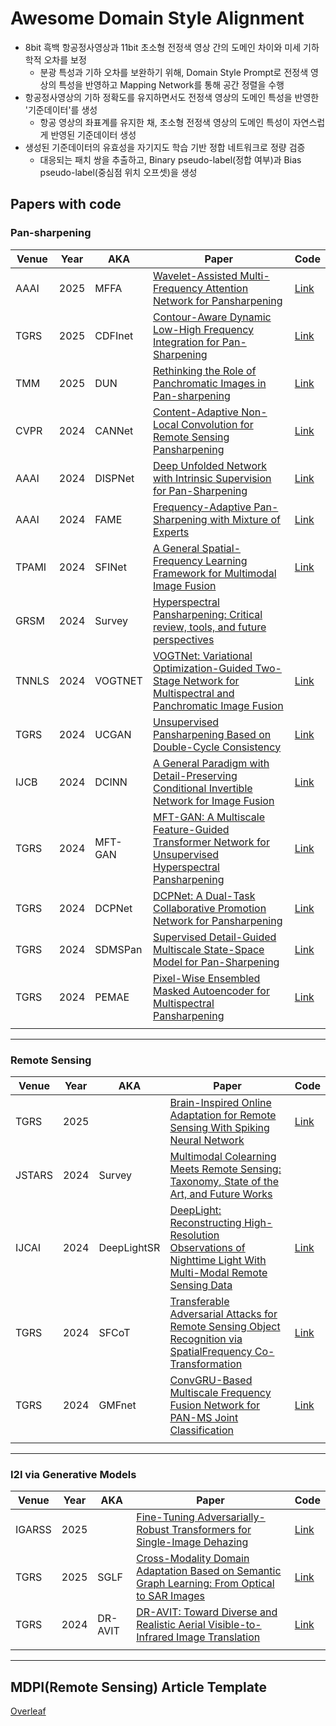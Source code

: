 # Awesome Domain Style Alignment

* 8bit 흑백 항공정사영상과 11bit 초소형 전정색 영상 간의 도메인 차이와 미세 기하학적 오차를 보정
    * 분광 특성과 기하 오차를 보완하기 위해, Domain Style Prompt로 전정색 영상의 특성을 반영하고 Mapping Network를 통해 공간 정렬을 수행
* 항공정사영상의 기하 정확도를 유지하면서도 전정색 영상의 도메인 특성을 반영한 '기준데이터'를 생성
    * 항공 영상의 좌표계를 유지한 채, 초소형 전정색 영상의 도메인 특성이 자연스럽게 반영된 기준데이터 생성
* 생성된 기준데이터의 유효성을 자기지도 학습 기반 정합 네트워크로 정량 검증
    * 대응되는 패치 쌍을 추출하고, Binary pseudo-label(정합 여부)과 Bias pseudo-label(중심점 위치 오프셋)을 생성

## Papers with code
<!-- 줄 바꿈은 문장 끝 스페이스바 두번 -->

### Pan-sharpening
| Venue | Year | AKA | Paper | Code |
|-------|------|-----|--------|--------|
| AAAI | 2025 | MFFA | [Wavelet-Assisted Multi-Frequency Attention Network for Pansharpening](https://ojs.aaai.org/index.php/AAAI/article/view/32381) | [Link](https://github.com/Jie-1203/WFANet) |
| TGRS | 2025 | CDFInet | [Contour-Aware Dynamic Low-High Frequency Integration for Pan-Sharpening](https://ieeexplore.ieee.org/abstract/document/10909324) | [Link](https://github.com/Xidian-AIGroup190726/CDFInet) |
| TMM | 2025 | DUN | [Rethinking the Role of Panchromatic Images in Pan-sharpening](https://ieeexplore.ieee.org/abstract/document/10878451) | [Link](https://github.com/jiaming-wang/Project) |
| CVPR | 2024 | CANNet | [Content-Adaptive Non-Local Convolution for Remote Sensing Pansharpening](https://arxiv.org/abs/2404.07543) | [Link](https://github.com/duanyll/CANConv) |
| AAAI | 2024 | DISPNet | [Deep Unfolded Network with Intrinsic Supervision for Pan-Sharpening](https://ojs.aaai.org/index.php/AAAI/article/view/28350) | [Link](https://github.com/Baixuzx7/DISPNet) |
| AAAI | 2024 | FAME | [Frequency-Adaptive Pan-Sharpening with Mixture of Experts](https://ojs.aaai.org/index.php/AAAI/article/view/27984) | [Link](https://github.com/alexhe101/FAME-Net) |
| TPAMI | 2024 | SFINet | [A General Spatial-Frequency Learning Framework for Multimodal Image Fusion](https://ieeexplore.ieee.org/abstract/document/10443302) | [Link](https://github.com/manman1995/Awaresome-pansharpening) |
| GRSM | 2024 | Survey | [Hyperspectral Pansharpening: Critical review, tools, and future perspectives](https://ieeexplore.ieee.org/abstract/document/10804644) |  |
| TNNLS | 2024 | VOGTNET | [VOGTNet: Variational Optimization-Guided Two-Stage Network for Multispectral and Panchromatic Image Fusion](https://ieeexplore.ieee.org/document/10558848) | [Link](https://github.com/HZC-1998/VOGTNet) |
| TGRS | 2024 | UCGAN | [Unsupervised Pansharpening Based on Double-Cycle Consistency](https://ieeexplore.ieee.org/abstract/document/10457556) | [Link](https://github.com/zhysora/UCGAN) |
| IJCB | 2024 | DCINN | [A General Paradigm with Detail-Preserving Conditional Invertible Network for Image Fusion](https://link.springer.com/article/10.1007/s11263-023-01924-5) | [Link](https://github.com/wwhappylife/DCINN) |
| TGRS | 2024 | MFT-GAN | [MFT-GAN: A Multiscale Feature-Guided Transformer Network for Unsupervised Hyperspectral Pansharpening](https://ieeexplore.ieee.org/abstract/document/10531789) | [Link](https://github.com/liuofficial/MFT-GAN) |
| TGRS | 2024 | DCPNet | [DCPNet: A Dual-Task Collaborative Promotion Network for Pansharpening](https://ieeexplore.ieee.org/abstract/document/10473165) | [Link](https://github.com/lhf12278/DCPNet) |
| TGRS | 2024 | SDMSPan | [Supervised Detail-Guided Multiscale State-Space Model for Pan-Sharpening](https://ieeexplore.ieee.org/abstract/document/10812822) | [Link](https://github.com/zhaomengjiao123/SDMSPan) |
| TGRS | 2024 | PEMAE | [Pixel-Wise Ensembled Masked Autoencoder for Multispectral Pansharpening](https://ieeexplore.ieee.org/document/10649657) | [Link](https://github.com/yc-cui/PEMAE) |
|  |  |  |  |  |

<hr> <!-- 구분선 -->

### Remote Sensing
| Venue | Year | AKA | Paper | Code |
|-------|------|-----|--------|--------|
| TGRS | 2025 |  | [Brain-Inspired Online Adaptation for Remote Sensing With Spiking Neural Network](https://ieeexplore.ieee.org/abstract/document/10833809) | [Link](https://github.com/ThunderDavid/OASNN) |
| JSTARS | 2024 | Survey | [Multimodal Colearning Meets Remote Sensing: Taxonomy, State of the Art, and Future Works](https://ieeexplore.ieee.org/abstract/document/10474099) |  |
| IJCAI  | 2024 | DeepLightSR | [DeepLight: Reconstructing High-Resolution Observations of Nighttime Light With Multi-Modal Remote Sensing Data](https://arxiv.org/abs/2402.15659) | [Link](https://github.com/xian1234/DeepLight) |
| TGRS | 2024 | SFCoT | [Transferable Adversarial Attacks for Remote Sensing Object Recognition via SpatialFrequency Co-Transformation](https://ieeexplore.ieee.org/document/10636327) | [Link](https://github.com/fuyimin96/SFCoT) |
| TGRS | 2024 | GMFnet | [ConvGRU-Based Multiscale Frequency Fusion Network for PAN-MS Joint Classification](https://ieeexplore.ieee.org/abstract/document/10570233) | [Link](https://github.com/Xidian-AIGroup190726/GMFnet) |
|  |  |  |  |  |

<hr>

### I2I via Generative Models
| Venue | Year | AKA | Paper | Code |
|-------|------|-----|--------|--------|
| IGARSS | 2025 |  | [Fine-Tuning Adversarially-Robust Transformers for Single-Image Dehazing](https://arxiv.org/abs/2504.17829) | [Link](https://github.com/Vladimirescu/RobustDehazing) |
| TGRS | 2025 | SGLF | [Cross-Modality Domain Adaptation Based on Semantic Graph Learning: From Optical to SAR Images](https://ieeexplore.ieee.org/abstract/document/10963724) | [Link](https://github.com/XZhang878/SGLF) |
| TGRS | 2024 | DR-AVIT | [DR-AVIT: Toward Diverse and Realistic Aerial Visible-to-Infrared Image Translation](https://ieeexplore.ieee.org/abstract/document/10540003) | [Link](https://github.com/silver-hzh/DR-AVIT) |
|  |  |  |  |  |

***

## MDPI(Remote Sensing) Article Template
[Overleaf](https://www.overleaf.com/2777621724xcrtxfftdmty#9fd14f)
